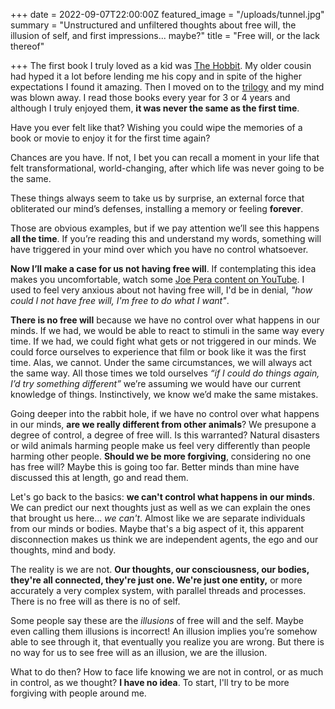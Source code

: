 +++
date = 2022-09-07T22:00:00Z
featured_image = "/uploads/tunnel.jpg"
summary = "Unstructured and unfiltered thoughts about free will, the illusion of self, and first impressions... maybe?"
title = "Free will, or the lack thereof"

+++
The first book I truly loved as a kid was [The Hobbit](https://en.wikipedia.org/wiki/The_Hobbit "The Hobbit"). My older cousin had hyped it a lot before lending me his copy and in spite of the higher expectations I found it amazing. Then I moved on to the [trilogy](https://en.wikipedia.org/wiki/The_Lord_of_the_Rings "The Lord of the Rings") and my mind was blown away. I read those books every year for 3 or 4 years and although I truly enjoyed them, **it was never the same as the first time**.

Have you ever felt like that? Wishing you could wipe the memories of a book or movie to enjoy it for the first time again?

Chances are you have. If not, I bet you can recall a moment in your life that felt transformational, world-changing, after which life was never going to be the same.

These things always seem to take us by surprise, an external force that obliterated our mind’s defenses, installing a memory or feeling **forever**.

Those are obvious examples, but if we pay attention we’ll see this happens **all the time**. If you’re reading this and understand my words, something will have triggered in your mind over which you have no control whatsoever.

**Now I’ll make a case for us not having free will**. If contemplating this idea makes you uncomfortable, watch some [Joe Pera content on YouTube](https://www.youtube.com/results?search_query=joe+pera "Joe Pera on YouTube"). I used to feel very anxious about not having free will, I'd be in denial, _"how could I not have free will, I'm free to do what I want"_.

**There is no free will** because we have no control over what happens in our minds. If we had, we would be able to react to stimuli in the same way every time. If we had, we could fight what gets or not triggered in our minds. We could force ourselves to experience that film or book like it was the first time. Alas, we cannot. Under the same circumstances, we will always act the same way. All those times we told ourselves _“if I could do things again, I’d try something different”_ we’re assuming we would have our current knowledge of things. Instinctively, we know we’d make the same mistakes.

Going deeper into the rabbit hole, if we have no control over what happens in our minds, **are we really different from other animals**? We presupone a degree of control, a degree of free will. Is this warranted? Natural disasters or wild animals harming people make us feel very differently than people harming other people. **Should we be more forgiving**, considering no one has free will? Maybe this is going too far. Better minds than mine have discussed this at length, go and read them.

Let's go back to the basics: **we can't control what happens in our minds**. We can predict our next thoughts just as well as we can explain the ones that brought us here... _we can't_. Almost like we are separate individuals from our minds or bodies. Maybe that's a big aspect of it, this apparent disconnection makes us think we are independent agents, the ego and our thoughts, mind and body.

The reality is we are not. **Our thoughts, our consciousness, our bodies, they're all connected, they're just one. We're just one entity,** or more accurately a very complex system, with parallel threads and processes. There is no free will as there is no of self.

Some people say these are the _illusions_ of free will and the self. Maybe even calling them illusions is incorrect! An illusion implies you’re somehow able to see through it, that eventually you realize you are wrong. But there is no way for us to see free will as an illusion, we are the illusion.

What to do then? How to face life knowing we are not in control, or as much in control, as we thought? **I have no idea**. To start, I'll try to be more forgiving with people around me.